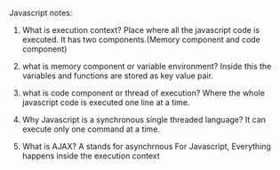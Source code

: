 Javascript notes:

1. What is execution context?
Place where all the javascript code is executed.
It has two components.(Memory component and code component)

2. what is memory component or variable environment?
Inside this the variables and functions are stored as key value pair.

3. what is code component or thread of execution?
Where the whole javascript code is executed one line at a time.

4. Why Javascript is a synchronous single threaded  language? 
It can execute only one command at a time.

5. What is AJAX?
A stands for asynchrnous
For Javascript, Everything happens inside the execution context

